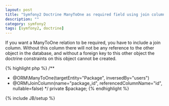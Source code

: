 ```yaml
---
layout: post
title: "Symfony2 Doctrine ManyToOne as required field using join column"
description: ""
category: symfony2 
tags: [symfony2, doctrine]
---
```

If you want a ManyToOne relation to be required, you have to include a join column. Without this column there will not be any reference to the other object in the database, and without a foreign key to this other object the doctrine constraints on this object cannot be created.

{% highlight php %}
/**
 * @ORM\ManyToOne(targetEntity="Package", inversedBy="users")
 * @ORM\JoinColumn(name="package_id", referencedColumnName="id", nullable=false)
 */
private $package;
{% endhighlight %}

{% include JB/setup %}
